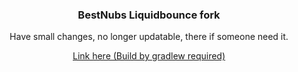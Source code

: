 <div align="center">

### BestNubs Liquidbounce fork
Have small changes, no longer updatable, there if someone need it.

[Link here (Build by gradlew required)](https://github.com/bestnub/LiquidBounce)

</div>
